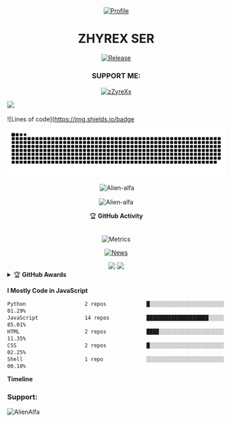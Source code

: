 <!-- < src="https://i.imgur.com/GVUNJRC.jpeg"/> -->

<p align="center">
  <a href="https://www.instagram.com/ig.zhyrex/"><img img align="center" height="auto" src="https://i.imgur.com/6Kfzn7z.jpeg?raw=true" alt="Profile"/> </a>
</p>

<!--
___
![Metrics](https://github.com/zZyreXx/zZyreXx/blob/beta/github-metrics.svg)
___
-->
<!--
[![ReadMe Card](https://github-readme-stats.vercel.app/api/pin/?username=Alien-alfa&repo=termux-wabot&theme=auto)](https://github.com/mhankbarbar/termux-wabot)
-->

<!---
```python
class say_hello:

    def __init__(self, text) -> None:
        self.text = text

    def __str__(self) -> str:
        return self.text

    def __repr__(self) -> str:
        return self.__str__()

if __name__ == "__main__":
    print(say_hello("Hello there 👋, I'm Alien-alfa, Nice to meet you all!"))
```
-->

<div align="center">
  <a href="https://alien-alfa.github.io"><span class="avatar"> </a></span>
  <h1>ZHYREX SER</h1>
</div>


<p align="center">
  <a href="https://github.com/zZyreXx"><img title="Release" src="https://img.shields.io/badge/About-You%20only%20live%20once,%20but%20if%20you%20do%20it%20right,%20once%20is%20enough-cyan.svg?style=for-the-badge&logo=appveyor" /></a>
</p>

<!--
<div align="center">
<h7> You only live once, but if you do it right, once is enough.</h7>
</div>
-->

</p>
<p align="center">
<h3 align="center">SUPPORT ME:</h3>
<p align="center"><a href="https://www.buymeacoffee.com/zZyreXxSer"> <img align="center" src="https://cdn.buymeacoffee.com/buttons/v2/default-yellow.png" height="50" width="210" alt="zZyreXx" /></a></p></p>


<!--START_SECTION:waka-->
<img src="https://komarev.com/ghpvc/?username=zZyreXx&label=Profile%20views&color=ff69b4&label=Profile+Views&style=plastic">

![Lines of code](https://img.shields.io/badge
 <div align="center">

 [![Run on Repl.it](https://github.com/Platane/snk/raw/output/github-contribution-grid-snake.svg)](https://youtu.be/qpDeM1pjbJw)
 
 <div align="left">
<!--
<h3 align="left">Languages and Tools:</h3>
<p align="left"> <a href="https://www.gnu.org/software/bash/" target="_blank"> <img src="https://www.vectorlogo.zone/logos/gnu_bash/gnu_bash-icon.svg" alt="bash" width="40" height="40"/> </a> <a href="https://www.blender.org/" target="_blank"> <img src="https://download.blender.org/branding/community/blender_community_badge_white.svg" alt="blender" width="40" height="40"/> </a> <a href="https://www.docker.com/" target="_blank"> <img src="https://raw.githubusercontent.com/devicons/devicon/master/icons/docker/docker-original-wordmark.svg" alt="docker" width="40" height="40"/> </a> <a href="https://cloud.google.com" target="_blank"> <img src="https://www.vectorlogo.zone/logos/google_cloud/google_cloud-icon.svg" alt="gcp" width="40" height="40"/> </a> <a href="https://grafana.com" target="_blank"> <img src="https://www.vectorlogo.zone/logos/grafana/grafana-icon.svg" alt="grafana" width="40" height="40"/> </a> <a href="https://heroku.com" target="_blank"> <img src="https://www.vectorlogo.zone/logos/heroku/heroku-icon.svg" alt="heroku" width="40" height="40"/> </a> <a href="https://www.w3.org/html/" target="_blank"> <img src="https://raw.githubusercontent.com/devicons/devicon/master/icons/html5/html5-original-wordmark.svg" alt="html5" width="40" height="40"/> </a> <a href="https://www.adobe.com/in/products/illustrator.html" target="_blank"> <img src="https://www.vectorlogo.zone/logos/adobe_illustrator/adobe_illustrator-icon.svg" alt="illustrator" width="40" height="40"/> </a> <a href="https://developer.mozilla.org/en-US/docs/Web/JavaScript" target="_blank"> <img src="https://raw.githubusercontent.com/devicons/devicon/master/icons/javascript/javascript-original.svg" alt="javascript" width="40" height="40"/> </a> <a href="https://www.linux.org/" target="_blank"> <img src="https://raw.githubusercontent.com/devicons/devicon/master/icons/linux/linux-original.svg" alt="linux" width="40" height="40"/> </a> <a href="https://nodejs.org" target="_blank"> <img src="https://raw.githubusercontent.com/devicons/devicon/master/icons/nodejs/nodejs-original-wordmark.svg" alt="nodejs" width="40" height="40"/> </a> <a href="https://www.postgresql.org" target="_blank"> <img src="https://raw.githubusercontent.com/devicons/devicon/master/icons/postgresql/postgresql-original-wordmark.svg" alt="postgresql" width="40" height="40"/> </a> <a href="https://www.python.org" target="_blank"> <img src="https://raw.githubusercontent.com/devicons/devicon/master/icons/python/python-original.svg" alt="python" width="40" height="40"/> </a> <a href="https://unrealengine.com/" target="_blank"> <img src="https://raw.githubusercontent.com/kenangundogan/fontisto/036b7eca71aab1bef8e6a0518f7329f13ed62f6b/icons/svg/brand/unreal-engine.svg" alt="unreal" width="40" height="40"/> </a> </p>

<p><img align="center" src="https://github-readme-stats.vercel.app/api/top-langs?username=phaticusthiccy&show_icons=true&layout=compact&theme=nightowl" alt="phaticusthiccy" /></p>
-->
<div align="center">
<p>&nbsp;<img align="center" src="https://github-readme-stats.vercel.app/api?username=Alien-alfa&show_icons=true&theme=nightowl" alt="Alien-alfa" /></p>

<p><img align="center" src="https://github-readme-streak-stats.herokuapp.com/?user=Alien-alfa&theme=nightowl" alt="Alien-alfa" /></p>
</details> </div>

<div align="center">
    <summary>&#127942 <b>GitHub Activity</b></summary><br/>

![Metrics](https://metrics.lecoq.io/Alien-alfa?template=classic&followup=1&isocalendar=1&languages=1&isocalendar.duration=half-year&config.timezone=Europe%2FIstanbul)

[![News](https://github-readme-stats.vercel.app/api/pin/?username=Alien-alfa&repo=wabot-aq)](https://github.com/Alien-alfa/wabot-aq)

</div>
<div align="center">
 <tr>
        <td align="center"><img src="https://github-readme-stats.vercel.app/api/top-langs/?username=Alien-alfa&theme=radical&layout=compact" /></td>
    </tr>
    <tr>
        <td align="center"><img src="http://open.spotify.com/track/6rqhFgbbKwnb9MLmUQDhG6&cover_image=false)" /></td>
    </tr>
  </div>

<details>
    <summary>&#127942 <b>GitHub Awards</b></summary><br/>

![Github Trophy](https://github-profile-trophy.vercel.app/?username=Alien-alfa)

</details>
    
**I Mostly Code in JavaScript** 

```text
Python                   2 repos             █░░░░░░░░░░░░░░░░░░░░░░░░   01.29% 
JavaScript               14 repos            ████████████████████░░░░░   85.01% 
HTML                     2 repos             ████░░░░░░░░░░░░░░░░░░░░░   11.35% 
CSS                      2 repos             █░░░░░░░░░░░░░░░░░░░░░░░░   02.25% 
Shell                    1 repo              ░░░░░░░░░░░░░░░░░░░░░░░░░   00.10%

```


**Timeline**

 

<h3 align="left">Support:</h3>
<p><a href="https://www.buymeacoffee.com/alienalfa"> <img align="left" src="https://cdn.buymeacoffee.com/buttons/v2/default-yellow.png" height="50" width="210" alt="AlienAlfa" /></a></p>
</div>
